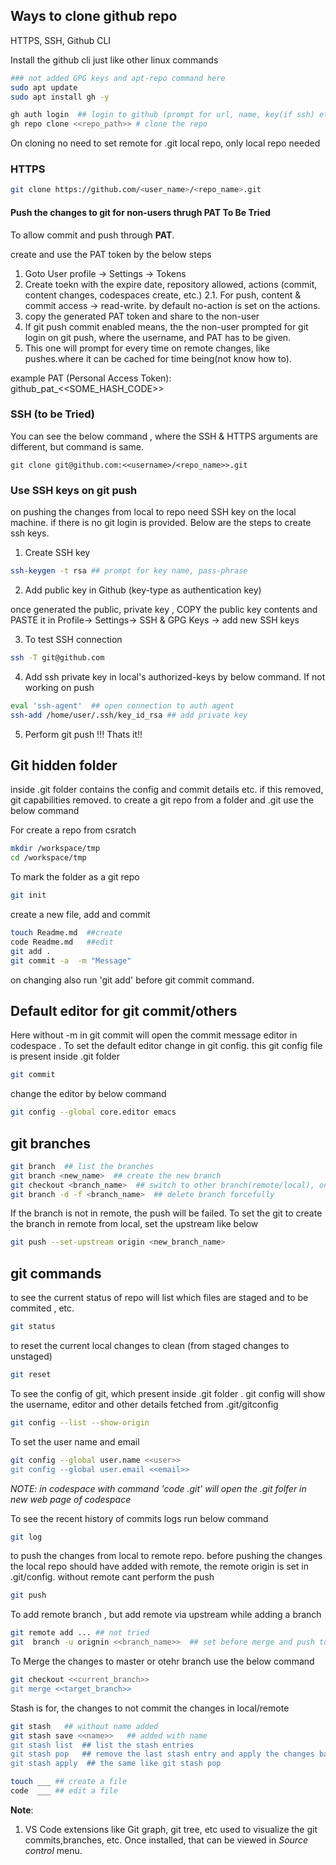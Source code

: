 ## Ways to clone github repo
HTTPS, SSH, Github CLI

Install the github cli just like other linux commands

```sh
### not added GPG keys and apt-repo command here
sudo apt update
sudo apt install gh -y

gh auth login  ## login to github (prompt for url, name, key(if ssh) etc)
gh repo clone <<repo_path>> # clone the repo 
```


On cloning no need to set remote for .git local repo, only local repo needed


### HTTPS
``` sh
git clone https://github.com/<user_name>/<repo_name>.git
```


#### Push the changes to git for non-users thrugh PAT **To Be Tried**
To allow commit and push through **PAT**. 

create and use the PAT token by the below steps

1. Goto User profile -> Settings -> Tokens
2. Create toekn with the expire date, repository allowed, actions (commit, content changes, codespaces create, etc.)
2.1. For push, content & commit access -> read-write. by default no-action is set on the actions.
3. copy the generated PAT token and share to the non-user
4. If git push commit enabled means, the the non-user prompted for git login on git push, where the username, and PAT has to be given. 
5. This one will prompt for every time on remote changes, like pushes.where it can be cached for time being(not know how to).

example PAT (Personal Access Token): github_pat_<<SOME_HASH_CODE>>


### SSH (to be Tried)

You can see the below command , where the SSH & HTTPS arguments are different, but command is same.

```ssh
git clone git@github.com:<<username>/<repo_name>>.git
```

### Use SSH keys on git push
 on pushing the changes from local to repo need SSH key on the local machine. if there is no git login is provided. Below are the steps to create ssh keys.

1. Create SSH key
```sh
ssh-keygen -t rsa ## prompt for key name, pass-phrase
```

2. Add public key in Github (key-type as authentication key)

  once generated the public, private key , COPY the public key contents and PASTE it in Profile-> Settings-> SSH & GPG Keys -> add new SSH keys

3. To test SSH connection

```sh
ssh -T git@github.com
```

4. Add ssh private key in local's  authorized-keys by below command. If not working on push

```sh
eval 'ssh-agent'  ## open connection to auth agent
ssh-add /home/user/.ssh/key_id_rsa ## add private key
```

5. Perform git push !!! Thats it!!


## Git hidden folder
inside .git folder contains the config and commit details etc. if this removed, git capabilities removed. to create a git repo from a folder and .git use the below command

For create a repo from csratch 
```sh
mkdir /workspace/tmp
cd /workspace/tmp
```
To mark the folder as a git repo
``` sh 
git init
```
create a new file, add and commit
``` sh
touch Readme.md  ##create
code Readme.md   ##edit
git add .
git commit -a  -m "Message"
```

on changing also run 'git add' before git commit command.

## Default editor for git commit/others
Here without -m  in git commit will open the commit message editor in codespace . To set the default editor change in git config. this git config file is present inside .git folder

```sh
git commit
```

change the editor by below command
```sh
git config --global core.editor emacs
```

## git branches

```sh
git branch  ## list the branches
git branch <new_name>  ## create the new branch
git checkout <branch_name>  ## switch to other branch(remote/local), on this uncommited changes moved from current to switched branch
git branch -d -f <branch_name>  ## delete branch forcefully
```
If the branch is not in remote, the push will be failed. To set the git to create the branch in remote from local, set the upstream like below

```sh
git push --set-upstream origin <new_branch_name>
```


## git commands

to see the current status of repo will list which files are staged and to be commited , etc.

```sh 
git status
```

to reset the current local changes to clean (from staged changes to unstaged)
```sh 
git reset
```
To see the config of git, which present inside .git folder . git config will show the username, editor and other details fetched from .git/gitconfig

```sh
git config --list --show-origin
```
To set the user name and email 

```sh
git config --global user.name <<user>>
git config --global user.email <<email>>
```

_NOTE: in codespace with command 'code .git' will open the .git folfer in new web page of codespace_

To see the recent history of commits logs run below command

```sh
git log
```

to push the changes from local to remote repo. before pushing the changes the local repo should have added with remote, the remote origin is set in .git/config. without remote cant perform the push

```sh 
git push
```
To add remote branch , but add remote via upstream while adding a branch

```sh
git remote add ... ## not tried
git  branch -u orignin <<branch_name>>  ## set before merge and push to reflect changes in remote 
```

To Merge the changes to master or otehr branch use the below command

```sh
git checkout <<current_branch>>
git merge <<target_branch>>
```

Stash is for,  the changes to not commit the changes in local/remote

```sh
git stash   ## without name added
git stash save <<name>>   ## added with name
git stash list  ## list the stash entries
git stash pop   ## remove the last stash entry and apply the changes back
git stash apply  ## the same like git stash pop
```

```sh
touch ___ ## create a file
code  ___ ## edit a file
```

__Note__:
  1. VS Code extensions like Git graph, git tree, etc used to visualize the git commits,branches, etc. Once installed, that can be viewed in *Source control* menu.
  

